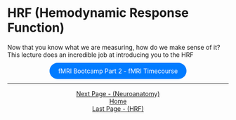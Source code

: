 # HRF (Hemodynamic Response Function)
Now that you know what we are measuring, how do we make sense of it? This lecture does an incredible job at introducing you to the HRF

<div style="text-align: center; margin-top: 20px; margin-bottom: 20px">
  <a href="https://www.youtube.com/watch?v=example" style="padding: 10px 20px; background-color: #007bff; color: white; text-decoration: none; border-radius: 100px;">fMRI Bootcamp Part 2 - fMRI Timecourse
 </a>
</div>


 ------------------------------------------------------------------------------------------------
<div align="center"; margin-top="10px">
  <a href="neuroanatomy.md">Next Page - (Neuroanatomy) </a>
</div>

<div align="center"; margin-top="10px">
  <a href="README.md">Home</a>
</div>

<div align="center"; margin-top="10px">
  <a href="hrf.md">Last Page - (HRF)</a>
</div>

